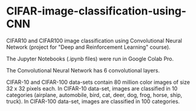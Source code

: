 # CIFAR-image-classification-using-CNN

CIFAR10 and CIFAR100 image classification using Convolutional Neural Network (project for "Deep and Reinforcement Learning" course).

The Jupyter Notebooks (.ipynb files) were run in Google Colab Pro.

The Convolutional Neural Network has 6 convolutional layers.

CIFAR-10 and CIFAR-100 data-sets contain 80 million color images of size 32 x 32 pixels each.
In CIFAR-10 data-set, images are classified in 10 categories (airplane, automobile, bird, cat, deer, dog, frog, horse, ship, truck). 
In CIFAR-100 data-set, images are classified in 100 categories.

